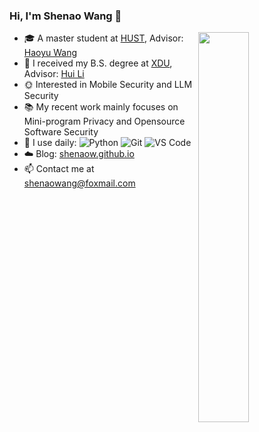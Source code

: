 ### Hi, I'm Shenao Wang 👋 
<img align="right" width="40%" src="https://github-readme-stats.vercel.app/api/top-langs/?username=shenaow&layout=compact&show_icons=true&count_private=false">

- 🎓 A master student at [HUST](https://www.hust.edu.cn/), Advisor: [Haoyu Wang](https://howiepku.github.io/)
- :space_invader: I received my B.S. degree at [XDU](https://www.xidian.edu.cn/), Advisor: [Hui Li](https://web.xidian.edu.cn/lihui/)
- 🌞 Interested in Mobile Security and LLM Security
- 📚 My recent work mainly focuses on Mini-program Privacy and Opensource Software Security
- 🚀 I use daily: ![Python](https://img.shields.io/badge/-Python-8fcfd1?style=plastic&logo=Python)
     ![Git](https://img.shields.io/badge/-Git-black?style=plastic&logo=git)
     ![VS Code](https://img.shields.io/badge/-VS%20Code-007ACC?style=plastic&logo=visual-studio-code)
- ☁️ Blog: [shenaow.github.io](https://shenaow.github.io/)
- 📫 Contact me at shenaowang@foxmail.com
